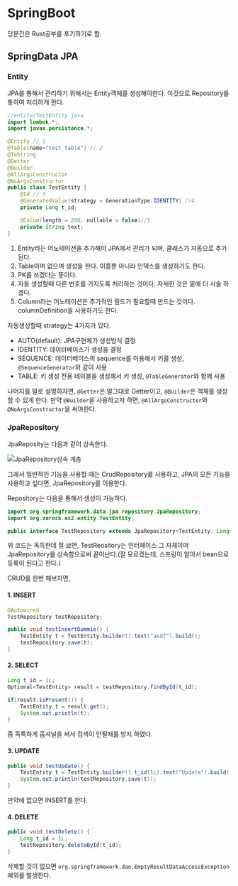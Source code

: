 # SpringBoot

당분간은 Rust공부를 포기하기로 함.
## SpringData JPA
### Entity
JPA를 통해서 관리하기 위해서는 Entity객체를 생성해야한다. 이것으로 Repository를 통하여 처리하게 한다.

```java
//entity/TestEntity.java
import lombok.*;
import javax.persistence.*;

@Entity // 1
@Table(name="test_table") // 2
@ToString
@Getter
@Builder
@AllArgsConstructor
@NoArgsConstructor
public class TestEntity {
    @Id // 3
    @GeneratedValue(strategy = GenerationType.IDENTITY) //4
    private Long t_id;

    @Colum(length = 200, nullable = false)//5
    private String text;
}
```
1. Entity라는 어노테이션을 추가해야 JPA에서 관리가 되며, 클래스가 자동으로 추가된다.
2. Table이며 없으며 생성을 한다. 이름뿐 아니라 인덱스를 생성하기도 한다.
3. PK를 쓰겠다는 뜻이다.
4. 자동 생성할때 다른 번호를 가지도록 처리하는 것이다. 자세한 것은 밑에 더 서술 하겠다.
5. Column라는 어노테이션은 추가적인 필드가 필요할때 만드는 것이다. columnDefinition을 사용하기도 한다.

자동생성할때 strategy는 4가지가 있다.
* AUTO(default): JPA구현체가 생성방식 결정
* IDENTITY: 데이터베이스가 생성을 결정
* SEQUENCE: 데이터베이스의 sequence를 이용해서 키를 생성, `@SequenceGenerator`와 같이 사용
* TABLE: 키 생성 전용 테이블을 생성해서 키 생성, `@TableGenerator`와 함께 사용

나머지를 말로 설명하자면, `@Getter`은 말그대로 Getter이고, `@Builder`은 객체를 생성할 수 있게 한다. 
만약 `@Builder`을 사용하고자 하면, `@AllArgsConstructer`와 `@NoArgsConstructor`을 써야한다.

### JpaRepository
JpaReposity는 다음과 같이 상속한다.

![JpaRepository상속 계층]()

그래서 일반적인 기능을 사용할 때는 CrudRepository를 사용하고, JPA의 모든 기능을 사용하고 싶다면, JpaRepository를 이용한다.

Repository는 다음을 통해서 생성이 가능하다.
```java
import org.springframework.data.jpa.repository.JpaRepository;
import org.zerock.ex2.entity.TestEntity;

public interface TestRepository extends JpaRepository<TestEntity, Long>{}
```
위 코드는 독득한데 잘 보면, TestReository는 인터페이스 그 자체이며 JpaRepository를 상속함으로써 끝이난다.(잘 모르겠는데, 스프링이 알아서 bean으로 등록이 된다고 한다.)

CRUD를 한번 해보자면,

#### 1. INSERT
```java
@Autowired
TestRepository testRepository;

public void testInsertDummie() {
    TestEntity t = TestEntity.builder().text("asdf").build();
    testRepository.save(t);
}
```

#### 2. SELECT
```java
Long t_id = 1L;
Optional<TestEntity> result = testRepository.findById(t_id);

if(result.isPresent()) {
    TestEntity t = result.get();
    System.out.println(t);
}
```
좀 독특하게 옵셔널을 써서 검색이 안될때를 방지 하였다.

#### 3. UPDATE
```java
public void testUpdate() {
    TestEntity t = TestEntity.builder().t_id(1L).text("Update").build();
    System.out.println(testRepository.save(t));
}
```
만약에 없으면 INSERT를 한다.

#### 4. DELETE
```java
public void testDelete() {
    Long t_id = 1L;
    testRepository.deleteById(t_id);
}
```
삭제할 것이 없으면 `org.springframework.dao.EmptyResultDataAccessException`예외를 발생한다.